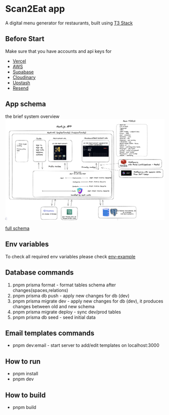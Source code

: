 # Scan2Eat app

A digital menu generator for restaurants, built using [T3 Stack](https://create.t3.gg/)

## Before Start

Make sure that you have accounts and api keys for

- [Vercel](https://vercel.com/)
- [AWS](https://aws.amazon.com/ru/console/)
- [Supabase](https://supabase.com/)
- [Cloudinary](https://console.cloudinary.com/)
- [Upstash](https://upstash.com/)
- [Resend](https://resend.com/)

## App schema

the brief system overview
![](./diagrams/general-schema.png)

[full schema](https://excalidraw.com/#json=-qdmPKG7kEkGeRNfnAK0A,BRtGwCdeqgK9Pt2-Pw1tEQ)

## Env variables

To check all required env variables please check [env-example](./env.example)

## Database commands

1. pnpm prisma format - format tables schema after changes(spaces,relations)
2. pnpm prisma db push - apply new changes for db (dev)
3. pnpm prisma migrate dev - apply new changes for db (dev), it produces changes between old and new schema
4. pnpm prisma migrate deploy - sync dev/prod tables
5. pnpm prisma db seed - seed initial data

## Email templates commands

- pnpm dev:email - start server to add/edit templates on localhost:3000

## How to run

- pnpm install
- pnpm dev

## How to build

- pnpm build
